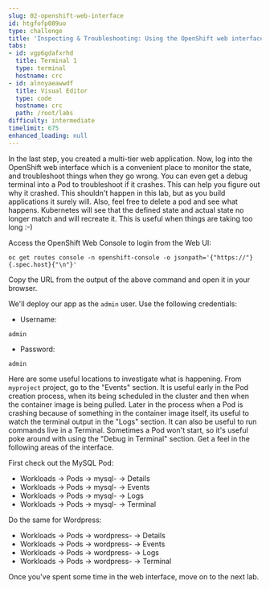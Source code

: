 ```yaml
---
slug: 02-openshift-web-interface
id: htgfofp089uo
type: challenge
title: 'Inspecting & Troubleshooting: Using the OpenShift web interface'
tabs:
- id: vgp6gdafxrhd
  title: Terminal 1
  type: terminal
  hostname: crc
- id: alnnyaeawwdf
  title: Visual Editor
  type: code
  hostname: crc
  path: /root/labs
difficulty: intermediate
timelimit: 675
enhanced_loading: null
---
```

In the last step, you created a multi-tier web application. Now, log into the OpenShift web interface which is a convenient place to monitor the state, and troubleshoot things when they go wrong. You can even get a debug terminal into a Pod to troubleshoot if it crashes. This can help you figure out why it crashed. This shouldn't happen in this lab, but as you build applications it surely will. Also, feel free to delete a pod and see what happens. Kubernetes will see that the defined state and actual state no longer match and will recreate it. This is useful when things are taking too long :-)

Access the OpenShift Web Console to login from the Web UI:
```
oc get routes console -n openshift-console -o jsonpath='{"https://"}{.spec.host}{"\n"}'
```
Copy the URL from the output of the above command and open it in your browser.

We'll deploy our app as the `admin` user. Use the following credentials:
* Username:

```
admin
```
* Password:
```
admin
```

Here are some useful locations to investigate what is happening. From `myproject` project, go to the "Events" section. It is useful early in the Pod creation process, when its being scheduled in the cluster and then when the container image is being pulled. Later in the process when a Pod is crashing because of something in the container image itself, its useful to watch the terminal output in the "Logs" section. It can also be useful to run commands live in a Terminal. Sometimes a Pod won't start, so it's useful poke around with using the "Debug in Terminal" section. Get a feel in the following areas of the interface.

First check out the MySQL Pod:

- Workloads -> Pods -> mysql-<id> -> Details
- Workloads -> Pods -> mysql-<id> -> Events
- Workloads -> Pods -> mysql-<id> -> Logs
- Workloads -> Pods -> mysql-<id> -> Terminal

Do the same for Wordpress:

- Workloads -> Pods -> wordpress-<id> -> Details
- Workloads -> Pods -> wordpress-<id> -> Events
- Workloads -> Pods -> wordpress-<id> -> Logs
- Workloads -> Pods -> wordpress-<id> -> Terminal

Once you've spent some time in the web interface, move on to the next lab.
